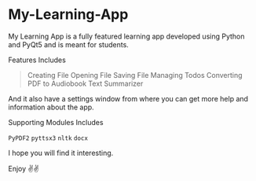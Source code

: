 # My-Learning-App

My Learning App is a fully featured learning app developed using Python and PyQt5 and is meant for students. 

Features Includes

> Creating File
> Opening File
> Saving File
> Managing Todos
> Converting PDF to Audiobook
> Text Summarizer

And it also have  a settings window from where you can get more help and information about the app.

Supporting Modules Includes

`PyPDF2`
`pyttsx3`
`nltk` 
`docx`

I hope you will find it interesting.

Enjoy ✌✌
